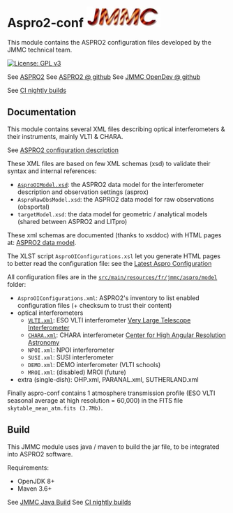 # Aspro2-conf    ![JMMC logo](doc/JMMC-logo.jpg)

This module contains the ASPRO2 configuration files developed by the JMMC technical team.

[![License: GPL v3](https://img.shields.io/badge/License-GPLv3-blue.svg)](LICENSE)


See [ASPRO2](https://www.jmmc.fr/aspro)
See [ASPRO2 @ github](https://github.com/JMMC-OpenDev/aspro)
See [JMMC OpenDev @ github](https://github.com/JMMC-OpenDev)

See [CI nightly builds](https://github.com/JMMC-OpenDev/jmmc-java-build/actions/workflows/build.yml)


## Documentation

This module contains several XML files describing optical interferometers & their instruments, mainly VLTI & CHARA.

See [ASPRO2 configuration description](http://www.jmmc.fr/twiki/bin/view/Jmmc/Software/JmmcAspro2#Supported_interferometers_and_in)

These XML files are based on few XML schemas (xsd) to validate their syntax and internal references:
- [`AsproOIModel.xsd`](https://github.com/JMMC-OpenDev/aspro-conf/tree/master/src/main/resources/fr/jmmc/aspro/model/AsproOIModel.xsd): the ASPRO2 data model for the interferometer description and observation settings (asprox)
- `AsproRawObsModel.xsd`: the ASPRO2 data model for raw observations (obsportal)
- `targetModel.xsd`: the data model for geometric / analytical models (shared between ASPRO2 and LITpro)

These xml schemas are documented (thanks to xsddoc) with HTML pages at: [ASPRO2 data model](http://apps.jmmc.fr/~swmgr/xsddoc/aspro-oi/0.1/html).

The XLST script `AsproOIConfigurations.xsl` let you generate HTML pages to better read the configuration file: see the [Latest Aspro Configuration](http://apps.jmmc.fr/~swmgr/AsproOIConfigurations/)


All configuration files are in the [`src/main/resources/fr/jmmc/aspro/model`](https://github.com/JMMC-OpenDev/aspro-conf/tree/master/src/main/resources/fr/jmmc/aspro/model) folder:
- `AsproOIConfigurations.xml`: ASPRO2's inventory to list enabled configuration files (+ checksum to trust their content)
- optical interferometers
  - [`VLTI.xml`](https://github.com/JMMC-OpenDev/aspro-conf/tree/master/src/main/resources/fr/jmmc/aspro/model/VLTI.xml): ESO VLTI interferometer [Very Large Telescope Interferometer](https://www.eso.org/sci/facilities/paranal/telescopes/vlti.html)
  - [`CHARA.xml`](https://github.com/JMMC-OpenDev/aspro-conf/tree/master/src/main/resources/fr/jmmc/aspro/model/CHARA.xml): CHARA interferometer [Center for High Angular Resolution Astronomy](http://www.chara.gsu.edu/)
  - `NPOI.xml`: NPOI interferometer
  - `SUSI.xml`: SUSI interferometer
  - `DEMO.xml`: DEMO interferometer (VLTI schools)
  - `MROI.xml`: (disabled) MROI (future)
- extra (single-dish): OHP.xml, PARANAL.xml, SUTHERLAND.xml

Finally aspro-conf contains 1 atmosphere transmission profile (ESO VLTI seasonal average at high resolution = 60,000) in the FITS file `skytable_mean_atm.fits (3.7Mb)`.


## Build

This JMMC module uses java / maven to build the jar file, to be integrated into ASPRO2 software.

Requirements:
- OpenJDK 8+
- Maven 3.6+

See [JMMC Java Build](https://github.com/JMMC-OpenDev/jmmc-java-build)
See [CI nightly builds](https://github.com/JMMC-OpenDev/jmmc-java-build/actions/workflows/build.yml)

